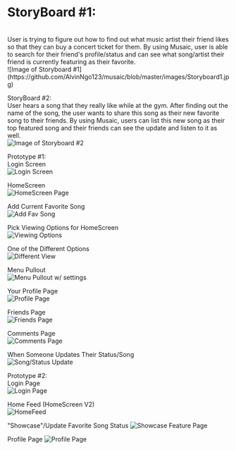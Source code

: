 <h1>StoryBoard #1:</h1><br />
User is trying to figure out how to find out what music artist their friend likes so that they can buy a concert ticket for them. By using Musaic, user is able to search for their friend's profile/status and can see what song/artist their friend is currently featuring as their favorite.<br />
![Image of Storyboard #1](https://github.com/AlvinNgo123/musaic/blob/master/images/Storyboard1.jpg)<br />




StoryBoard #2:<br />
User hears a song that they really like while at the gym. After finding out the name of the song, the user wants to share this song as their new favorite song to their friends. By using Musaic, users can list this new song as their top featured song and their friends can see the update and listen to it as well. <br />
![Image of Storyboard #2](https://github.com/AlvinNgo123/musaic/blob/master/images/Storyboard2.jpg)<br />


Prototype #1:<br />
Login Screen<br />
![Login Screen](https://github.com/AlvinNgo123/musaic/blob/master/images/V1Login%20Screen.jpg)<br />

HomeScreen<br />
![HomeScreen Page](https://github.com/AlvinNgo123/musaic/blob/master/images/V1Home%20Screen.jpg)<br />

Add Current Favorite Song<br />
![Add Fav Song](https://github.com/AlvinNgo123/musaic/blob/master/images/V1Home%20ScreenAdd%20Song%20Status.jpg)

Pick Viewing Options for HomeScreen<br />
![Viewing Options](https://github.com/AlvinNgo123/musaic/blob/master/images/V1Home%20ScreenCategory%20Options.jpg)

One of the Different Options<br />
![Different View](https://github.com/AlvinNgo123/musaic/blob/master/images/V1Home%20ScreenDifferent%20Category.jpg)<br />

Menu Pullout<br />
![Menu Pullout w/ settings](https://github.com/AlvinNgo123/musaic/blob/master/images/V1Home%20ScreenMenu%20Pullout.jpg)<br />

Your Profile Page<br />
![Profile Page](https://github.com/AlvinNgo123/musaic/blob/master/images/V1Profile%20Page.jpg)<br />

Friends Page<br />
![Friends Page](https://github.com/AlvinNgo123/musaic/blob/master/images/V1Friends.jpg)<br />

Comments Page<br />
![Comments Page](https://github.com/AlvinNgo123/musaic/blob/master/images/V1Comments.jpg)<br />

When Someone Updates Their Status/Song<br />
![Song/Status Update](https://github.com/AlvinNgo123/musaic/blob/master/images/V1Home%20ScreenNew%20Status.jpg)<br />


Prototype #2:<br />
Login Page<br />
![Login Page](https://github.com/AlvinNgo123/musaic/blob/master/images/V2%20-%20Login.jpg)<br />

Home Feed (HomeScreen V2)<br />
![HomeFeed](https://github.com/AlvinNgo123/musaic/blob/master/images/V2%20-%20Feed.jpg)<br />

"Showcase"/Update Favorite Song Status
![Showcase Feature Page](https://github.com/AlvinNgo123/musaic/blob/master/images/V2%20-%20Add%20Page.jpg)

Profile Page
![Profile Page](https://github.com/AlvinNgo123/musaic/blob/master/images/V2%20-%20Profile.jpg)


